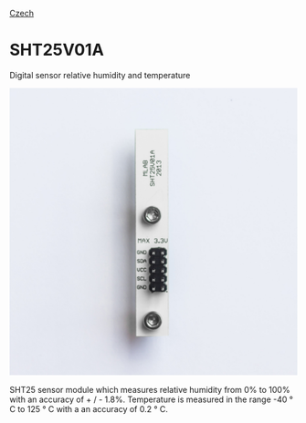 
[Czech](./README.cs.md)
<!--- module --->
# SHT25V01A
<!--- Emodule --->

<!--- subtitle --->Digital sensor relative humidity and temperature<!--- Esubtitle --->

![SHT25V01A](DOC/SRC/img/SHT25V01A_Top_Big.jpg)

<!--- description --->SHT25 sensor module which measures relative humidity from 0% to 100% with an accuracy of + / - 1.8%. Temperature is measured in the range -40 ° C to 125 ° C with a an accuracy of 0.2 ° C.<!--- Edescription --->
            
